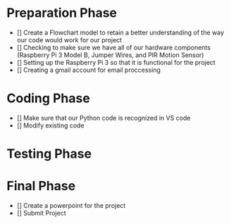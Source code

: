
# Preparation Phase
- [] Create a Flowchart model to retain a better understanding of the way our code would work for our project
- [] Checking to make sure we have all of our hardware components (Raspberry Pi 3 Model B, Jumper Wires, and PIR Motion Sensor)
- [] Setting up the Raspberry Pi 3 so that it is functional for the project
- [] Creating a gmail account for email proccessing

# Coding Phase   
- [] Make sure that our Python code is recognized in VS code
- [] Modify existing code 


# Testing Phase

# Final Phase
- [] Create a powerpoint for the project
- [] Submit Project

